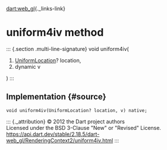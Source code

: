 [dart:web\_gl](../../dart-web_gl/dart-web_gl-library){._links-link}

uniform4iv method
=================

::: {.section .multi-line-signature}
void uniform4iv(

1.  [UniformLocation](../uniformlocation-class)? location,
2.  dynamic v

)
:::

Implementation {#source}
--------------

``` {.language-dart data-language="dart"}
void uniform4iv(UniformLocation? location, v) native;
```

::: {._attribution}
© 2012 the Dart project authors\
Licensed under the BSD 3-Clause \"New\" or \"Revised\" License.\
<https://api.dart.dev/stable/2.18.5/dart-web_gl/RenderingContext2/uniform4iv.html>
:::
